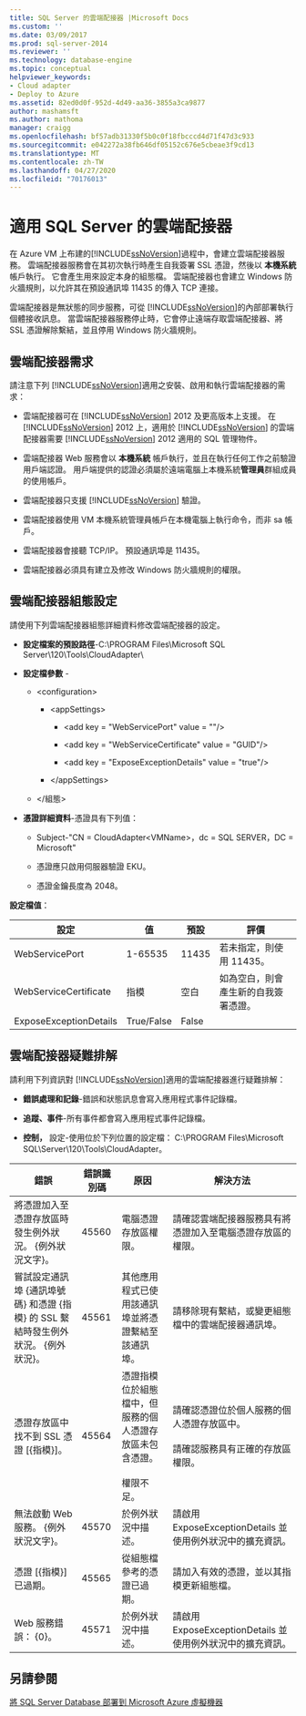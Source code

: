 ```yaml
---
title: SQL Server 的雲端配接器 |Microsoft Docs
ms.custom: ''
ms.date: 03/09/2017
ms.prod: sql-server-2014
ms.reviewer: ''
ms.technology: database-engine
ms.topic: conceptual
helpviewer_keywords:
- Cloud adapter
- Deploy to Azure
ms.assetid: 82ed0d0f-952d-4d49-aa36-3855a3ca9877
author: mashamsft
ms.author: mathoma
manager: craigg
ms.openlocfilehash: bf57adb31330f5b0c0f18fbcccd4d71f47d3c933
ms.sourcegitcommit: e042272a38fb646df05152c676e5cbeae3f9cd13
ms.translationtype: MT
ms.contentlocale: zh-TW
ms.lasthandoff: 04/27/2020
ms.locfileid: "70176013"
---
```

# <a name="cloud-adapter-for-sql-server"></a>適用 SQL Server 的雲端配接器
  在 Azure VM 上布建的[!INCLUDE[ssNoVersion](../includes/ssnoversion-md.md)]過程中，會建立雲端配接器服務。 雲端配接器服務會在其初次執行時產生自我簽署 SSL 憑證，然後以 **本機系統** 帳戶執行。 它會產生用來設定本身的組態檔。 雲端配接器也會建立 Windows 防火牆規則，以允許其在預設通訊埠 11435 的傳入 TCP 連接。  
  
 雲端配接器是無狀態的同步服務，可從 [!INCLUDE[ssNoVersion](../includes/ssnoversion-md.md)]的內部部署執行個體接收訊息。 當雲端配接器服務停止時，它會停止遠端存取雲端配接器、將 SSL 憑證解除繫結，並且停用 Windows 防火牆規則。  
  
## <a name="cloud-adapter-requirements"></a>雲端配接器需求  
 請注意下列 [!INCLUDE[ssNoVersion](../includes/ssnoversion-md.md)]適用之安裝、啟用和執行雲端配接器的需求：  
  
-   雲端配接器可在 [!INCLUDE[ssNoVersion](../includes/ssnoversion-md.md)] 2012 及更高版本上支援。 在 [!INCLUDE[ssNoVersion](../includes/ssnoversion-md.md)] 2012 上，適用於 [!INCLUDE[ssNoVersion](../includes/ssnoversion-md.md)] 的雲端配接器需要 [!INCLUDE[ssNoVersion](../includes/ssnoversion-md.md)] 2012 適用的 SQL 管理物件。  
  
-   雲端配接器 Web 服務會以 **本機系統** 帳戶執行，並且在執行任何工作之前驗證用戶端認證。 用戶端提供的認證必須屬於遠端電腦上本機系統**管理員**群組成員的使用帳戶。  
  
-   雲端配接器只支援 [!INCLUDE[ssNoVersion](../includes/ssnoversion-md.md)] 驗證。  
  
-   雲端配接器使用 VM 本機系統管理員帳戶在本機電腦上執行命令，而非 sa 帳戶。  
  
-   雲端配接器會接聽 TCP/IP。 預設通訊埠是 11435。  
  
-   雲端配接器必須具有建立及修改 Windows 防火牆規則的權限。  
  
## <a name="cloud-adapter-configuration-settings"></a>雲端配接器組態設定  
 請使用下列雲端配接器組態詳細資料修改雲端配接器的設定。  
  
-   **設定檔案的預設路徑**-C:\PROGRAM Files\Microsoft SQL Server\120\Tools\CloudAdapter\  
  
-   **設定檔參數** -  
  
    -   \<configuration>  
  
        -   \<appSettings>  
  
            -   \<add key = "WebServicePort" value = ""/>  
  
            -   \<add key = "WebServiceCertificate" value = "GUID"/>  
  
            -   \<add key = "ExposeExceptionDetails" value = "true"/>  
  
        -   \</appSettings>  
  
    -   \</組態>  
  
-   **憑證詳細資料**-憑證具有下列值：  
  
    -   Subject-"CN = CloudAdapter\<VMName>，dc = SQL SERVER，DC = Microsoft"  
  
    -   憑證應只啟用伺服器驗證 EKU。  
  
    -   憑證金鑰長度為 2048。  
  
 **設定檔值**：  
  
|設定|值|預設|評價|  
|-------------|------------|-------------|--------------|  
|WebServicePort|1-65535|11435|若未指定，則使用 11435。|  
|WebServiceCertificate|指模|空白|如為空白，則會產生新的自我簽署憑證。|  
|ExposeExceptionDetails|True/False|False||  
  
## <a name="cloud-adapter-troubleshooting"></a>雲端配接器疑難排解  
 請利用下列資訊對 [!INCLUDE[ssNoVersion](../includes/ssnoversion-md.md)]適用的雲端配接器進行疑難排解：  
  
-   **錯誤處理和記錄**-錯誤和狀態訊息會寫入應用程式事件記錄檔。  
  
-   **追蹤、事件**-所有事件都會寫入應用程式事件記錄檔。  
  
-   **控制，** 設定-使用位於下列位置的設定檔： C:\PROGRAM Files\Microsoft SQL\\Server\120\Tools\CloudAdapter。  
  
|錯誤|錯誤識別碼|原因|解決方法|  
|-----------|--------------|-----------|----------------|  
|將憑證加入至憑證存放區時發生例外狀況。 {例外狀況文字}。|45560|電腦憑證存放區權限。|請確認雲端配接器服務具有將憑證加入至電腦憑證存放區的權限。|  
|嘗試設定通訊埠 {通訊埠號碼} 和憑證 {指模} 的 SSL 繫結時發生例外狀況。 {例外狀況}。|45561|其他應用程式已使用該通訊埠並將憑證繫結至該通訊埠。|請移除現有繫結，或變更組態檔中的雲端配接器通訊埠。|  
|憑證存放區中找不到 SSL 憑證 [{指模}]。|45564|憑證指模位於組態檔中，但服務的個人憑證存放區未包含憑證。<br /><br /> 權限不足。|請確認憑證位於個人服務的個人憑證存放區中。<br /><br /> 請確認服務具有正確的存放區權限。|  
|無法啟動 Web 服務。 {例外狀況文字}。|45570|於例外狀況中描述。|請啟用 ExposeExceptionDetails 並使用例外狀況中的擴充資訊。|  
|憑證 [{指模}] 已過期。|45565|從組態檔參考的憑證已過期。|請加入有效的憑證，並以其指模更新組態檔。|  
|Web 服務錯誤： {0}。|45571|於例外狀況中描述。|請啟用 ExposeExceptionDetails 並使用例外狀況中的擴充資訊。|  
  
## <a name="see-also"></a>另請參閱  
 [將 SQL Server Database 部署到 Microsoft Azure 虛擬機器](../relational-databases/databases/deploy-a-sql-server-database-to-a-microsoft-azure-virtual-machine.md)  
  
  
